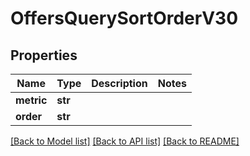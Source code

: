 # OffersQuerySortOrderV30

## Properties
Name | Type | Description | Notes
------------ | ------------- | ------------- | -------------
**metric** | **str** |  | 
**order** | **str** |  | 

[[Back to Model list]](../README.md#documentation-for-models) [[Back to API list]](../README.md#documentation-for-api-endpoints) [[Back to README]](../README.md)


